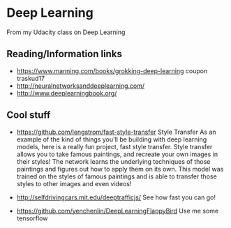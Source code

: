# Deep Learning
From my Udacity class on Deep Learning

## Reading/Information links
  * https://www.manning.com/books/grokking-deep-learning  coupon  traskud17
  * http://neuralnetworksanddeeplearning.com/
  * http://www.deeplearningbook.org/
  
## Cool stuff
* https://github.com/lengstrom/fast-style-transfer
Style Transfer
As an example of the kind of things you'll be building with deep learning models, here is a really fun project, fast style transfer. Style transfer allows you to take famous paintings, and recreate your own images in their styles! The network learns the underlying techniques of those paintings and figures out how to apply them on its own. This model was trained on the styles of famous paintings and is able to transfer those styles to other images and even videos!

* http://selfdrivingcars.mit.edu/deeptrafficjs/
See how fast you can go!

* https://github.com/yenchenlin/DeepLearningFlappyBird
Use me some tensorflow


